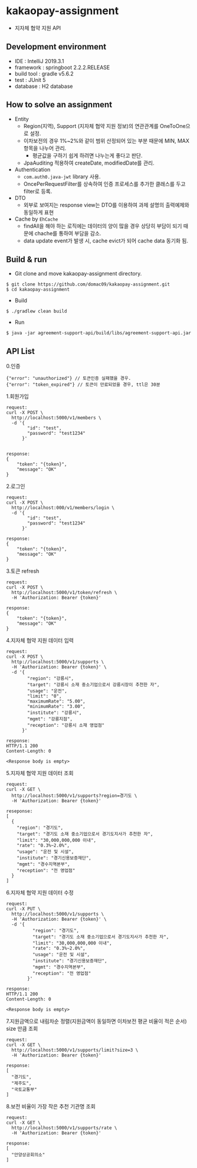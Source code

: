# kakaopay-assignment
- 지자체 협약 지원 API
## Development environment
- IDE : IntelliJ 2019.3.1
- framework : springboot 2.2.2.RELEASE 
- build tool : gradle v5.6.2
- test : JUnit 5
- database : H2 database

## How to solve an assignment
- Entity
	- Region(지역), Support (지자체 협약 지원 정보)의 연관관계를 OneToOne으로 설정.
	- 이차보전의 경우 1%~2%와 같이 범위 산정되어 있는 부분 때문에 MIN, MAX 항목을 나누어 관리.
		- 평균값을 구하기 쉽게 하려면 나누는게 좋다고 판단.
	- JpaAuditing 적용하여 createDate, modifiedDate를 관리.
- Authentication
	- `com.auth0.java-jwt` library 사용.
	- OncePerRequestFilter를 상속하여 인증 프로세스를 추가한 클래스를 두고 filter로 등록.
- DTO
	- 외부로 보여지는 response view는 DTO를 이용하여 과제 설명의 출력예제와 동일하게 표현
- Cache by `EhCache`
    - findAll을 해야 하는 로직에는 데이터의 양이 많을 경우 상당히 부담이 되기 때문에 chache를 통하여 부담을 감소. 
    - data update event가 발생 시, cache evict가 되어 cache data 동기화 됨.

## Build & run
- Git clone and move kakaopay-assignment directory.
```
$ git clone https://github.com/domac09/kakaopay-assignment.git
$ cd kakaopay-assignment
```

- Build

`$ ./gradlew clean build`

- Run 

`$ java -jar agreement-support-api/build/libs/agreement-support-api.jar`

## API List
0.인증

```
{"error": "unauthorized"} // 토큰인증 실패했을 경우.
{"error": "token_expired"} // 토큰이 만료되었을 경우, ttl은 30분
```

1.회원가입

```
request:
curl -X POST \
  http://localhost:5000/v1/members \
  -d '{
        "id": "test",
        "password": "test1234"
      }'


response:
{
    "token": "{token}",
    "message": "OK"
}
```

2.로그인

```
request:
curl -X POST \
  http://localhost:000/v1/members/login \
  -d '{
        "id": "test",
        "password": "test1234"
      }'

response: 
{
    "token": "{token}",
    "message": "OK"
}
```

3.토큰 refresh

```
request:
curl -X POST \
  http://localhost:5000/v1/token/refresh \
  -H 'Authorization: Bearer {token}'

response:
{
    "token": "{token}",
    "message": "OK"
}
```

4.지자체 협약 지원 데이터 입력

```
request:
curl -X POST \
  http://localhost:5000/v1/supports \
  -H 'Authorization: Bearer {token}' \
  -d '{
        "region": "강릉시",
        "target": "강릉시 소재 중소기업으로서 강릉시장이 추천한 자",
        "usage": "운전",
        "limit": "0",
        "maximumRate": "5.00",
        "minimumRate": "3.00",
        "institute": "강릉시",
        "mgmt": "강릉지점",
        "reception": "강릉시 소재 영업점"
      }'

response:
HTTP/1.1 200 
Content-Length: 0

<Response body is empty>
```

5.지자체 협약 지원 데이터 조회

```
request:
curl -X GET \
  http://localhost:5000/v1/supports?region=경기도 \
  -H 'Authorization: Bearer {token}'

reseponse:
[
  {
    "region": "경기도",
    "target": "경기도 소재 중소기업으로서 경기도지사가 추천한 자",
    "limit": "30,000,000,000 이내",
    "rate": "0.3%~2.0%",
    "usage": "운전 및 시설",
    "institute": "경기신용보증재단",
    "mgmt": "경수지역본부",
    "reception": "전 영업점"
  }
]
```

6.지자체 협약 지원 데이터 수정

```
request:
curl -X PUT \
  http://localhost:5000/v1/supports \
  -H 'Authorization: Bearer {token}' \
  -d '{
          "region": "경기도",
          "target": "경기도 소재 중소기업으로서 경기도지사가 추천한 자",
          "limit": "30,000,000,000 이내",
          "rate": "0.3%~2.0%",
          "usage": "운전 및 시설",
          "institute": "경기신용보증재단",
          "mgmt": "경수지역본부",
          "reception": "전 영업점"
        }'

response:
HTTP/1.1 200 
Content-Length: 0

<Response body is empty>
```

7.지원금액으로 내림차순 정렬(지원금액이 동일하면 이차보전 평균 비율이 적은 순서) size 만큼 조회 

```
request:
curl -X GET \
  http://localhost:5000/v1/supports/limit?size=3 \
  -H 'Authorization: Bearer {token}'

response:
[
  "경기도",
  "제주도",
  "국토교통부"
]
```

8.보전 비율이 가장 작은 추천 기관명 조회 

```
request:
curl -X GET \
  http://localhost:5000/v1/supports/rate \
  -H 'Authorization: Bearer {token}' 

response:
[
  "안양상공회의소"
]
```